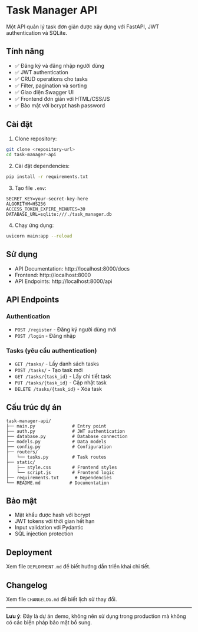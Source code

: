 # Task Manager API

Một API quản lý task đơn giản được xây dựng với FastAPI, JWT authentication và SQLite.

## Tính năng

- ✅ Đăng ký và đăng nhập người dùng
- ✅ JWT authentication
- ✅ CRUD operations cho tasks
- ✅ Filter, pagination và sorting
- ✅ Giao diện Swagger UI
- ✅ Frontend đơn giản với HTML/CSS/JS
- ✅ Bảo mật với bcrypt hash password

## Cài đặt

1. Clone repository:
```bash
git clone <repository-url>
cd task-manager-api
```

2. Cài đặt dependencies:
```bash
pip install -r requirements.txt
```

3. Tạo file `.env`:
```env
SECRET_KEY=your-secret-key-here
ALGORITHM=HS256
ACCESS_TOKEN_EXPIRE_MINUTES=30
DATABASE_URL=sqlite:///./task_manager.db
```

4. Chạy ứng dụng:
```bash
uvicorn main:app --reload
```

## Sử dụng

- API Documentation: http://localhost:8000/docs
- Frontend: http://localhost:8000
- API Endpoints: http://localhost:8000/api

## API Endpoints

### Authentication
- `POST /register` - Đăng ký người dùng mới
- `POST /login` - Đăng nhập

### Tasks (yêu cầu authentication)
- `GET /tasks/` - Lấy danh sách tasks
- `POST /tasks/` - Tạo task mới
- `GET /tasks/{task_id}` - Lấy chi tiết task
- `PUT /tasks/{task_id}` - Cập nhật task
- `DELETE /tasks/{task_id}` - Xóa task

## Cấu trúc dự án

```
task-manager-api/
├── main.py              # Entry point
├── auth.py              # JWT authentication
├── database.py          # Database connection
├── models.py            # Data models
├── config.py            # Configuration
├── routers/
│   └── tasks.py         # Task routes
├── static/
│   ├── style.css        # Frontend styles
│   └── script.js        # Frontend logic
├── requirements.txt      # Dependencies
└── README.md           # Documentation
```

## Bảo mật

- Mật khẩu được hash với bcrypt
- JWT tokens với thời gian hết hạn
- Input validation với Pydantic
- SQL injection protection

## Deployment

Xem file `DEPLOYMENT.md` để biết hướng dẫn triển khai chi tiết.

## Changelog

Xem file `CHANGELOG.md` để biết lịch sử thay đổi.

---

**Lưu ý**: Đây là dự án demo, không nên sử dụng trong production mà không có các biện pháp bảo mật bổ sung. 
